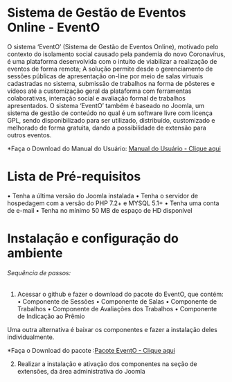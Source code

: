 # Sistema de Gestão de Eventos Online - EventO
 O sistema ‘EventO’ (Sistema de Gestão de Eventos Online), motivado pelo contexto do isolamento social causado pela pandemia do novo Coronavírus, é uma plataforma desenvolvida com o intuito de viabilizar a realização de eventos de forma remota; A solução permite desde o gerenciamento de sessões públicas de apresentação on-line por meio de salas virtuais cadastradas no sistema, submissão de trabalhos na forma de pôsteres e vídeos até a customização geral da plataforma com ferramentas colaborativas, interação social e avaliação formal de trabalhos apresentados. O sistema ‘EventO’ também é baseado no Joomla, um sistema de gestão de conteúdo no qual é um software livre com licença GPL, sendo disponibilizado para ser utilizado, distribuído, customizado e melhorado de forma gratuita, dando a possibilidade de extensão para outros eventos.

*Faça o Download do Manual do Usuário: [Manual do Usuário - Clique aqui](file:///C:/Users/Marcus-PC/Desktop/C%C3%B3pia%20de%20Manual-do-Utilizador-EVENTO.pdf) 

# Lista de Pré-requisitos
•	Tenha a última versão do Joomla instalada
•	Tenha o servidor de hospedagem com a versão do PHP 7.2+ e MYSQL 5.1+
•	Tenha uma conta de e-mail
•	Tenha no mínimo 50 MB de espaço de HD disponível

# Instalação e configuração do ambiente
###### Sequência de passos:

1.	Acessar o  github e fazer o download do pacote do EventO, que contém:
•	Componente de Sessões
•	Componente de Salas
•	Componente de Trabalhos
•	Componente de Avaliações dos Trabalhos
•	Componente de Indicação ao Prêmio

Uma outra alternativa é baixar os componentes e fazer a instalação deles individualmente.

*Faça o Download do pacote :[Pacote EventO - Clique aqui](https://github.com/pipufg/evento/blob/master/pkg_pip_componentes.zip)

2.	Realizar a instalação e ativação dos componentes na seção de extensões, da área administrativa do Joomla
